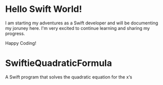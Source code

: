 # Hello Swift World!
I am starting my adventures as a Swift developer and will be documenting my joruney here. I'm very excited to continue learning and sharing my progress. 

Happy Coding!

# SwiftieQuadraticFormula
A Swift program that solves the quadratic equation for the x‘s
